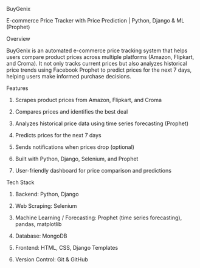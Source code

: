 BuyGenix

E-commerce Price Tracker with Price Prediction | Python, Django & ML (Prophet)

Overview

BuyGenix is an automated e-commerce price tracking system that helps users compare product prices across multiple platforms (Amazon, Flipkart, and Croma).
It not only tracks current prices but also analyzes historical price trends using Facebook Prophet to predict prices for the next 7 days, helping users make informed purchase decisions.

Features

 1. Scrapes product prices from Amazon, Flipkart, and Croma

2.  Compares prices and identifies the best deal

3.  Analyzes historical price data using time series forecasting (Prophet)

4.  Predicts prices for the next 7 days

5.  Sends notifications when prices drop (optional)

 6. Built with Python, Django, Selenium, and Prophet

7.  User-friendly dashboard for price comparison and predictions

Tech Stack

1. Backend: Python, Django

2. Web Scraping: Selenium

3. Machine Learning / Forecasting: Prophet (time series forecasting), pandas, matplotlib

4. Database: MongoDB

5. Frontend: HTML, CSS, Django Templates

6. Version Control: Git & GitHub
